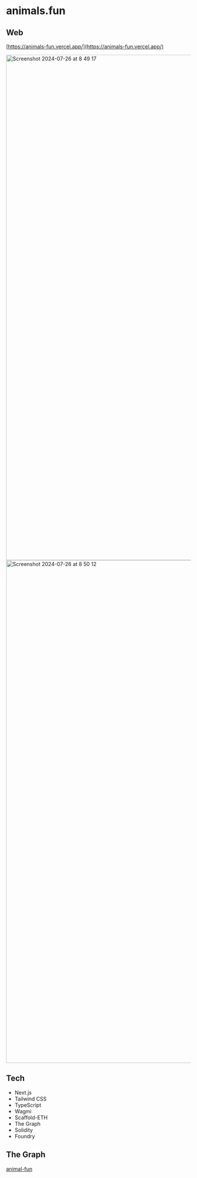 # animals.fun

## Web

[https://animals-fun.vercel.app/](https://animals-fun.vercel.app/)

<img width="1377" alt="Screenshot 2024-07-26 at 8 49 17" src="https://github.com/user-attachments/assets/e47cf38b-6277-45db-bc93-a6df96f0c970">

<img width="1370" alt="Screenshot 2024-07-26 at 8 50 12" src="https://github.com/user-attachments/assets/d4ecf5ac-2a8b-43c3-bff9-0735b3d0882c">

## Tech

- Next.js
- Tailwind CSS
- TypeScript
- Wagmi
- Scaffold-ETH
- The Graph
- Solidity
- Foundry

## The Graph

[animal-fun](https://testnet.thegraph.com/explorer/subgraphs/9KS2zECEMc8NfzTx3yQDRrh8xJCwk5kLGn3NwxNG8gkU?view=Query&chain=arbitrum-sepolia)
